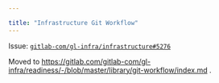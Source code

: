 ```yaml
---

title: "Infrastructure Git Workflow"
---
```








Issue: [`gitlab-com/gl-infra/infrastructure#5276`](https://gitlab.com/gitlab-com/gl-infra/infrastructure/issues/5276)

Moved to https://gitlab.com/gitlab-com/gl-infra/readiness/-/blob/master/library/git-workflow/index.md .
